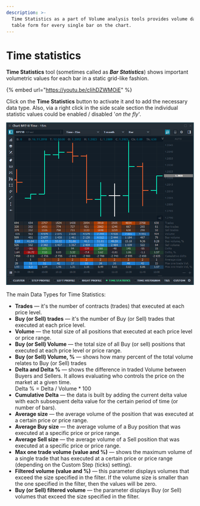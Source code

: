 ```yaml
---
description: >-
  Time Statistics as a part of Volume analysis tools provides volume data in a
  table form for every single bar on the chart.
---
```


# Time statistics

**Time Statistics** tool (sometimes called as _**Bar Statistics**_) shows important volumetric values for each bar in a static grid-like fashion.

{% embed url="https://youtu.be/cIihDZWMOiE" %}

Click on the **Time Statistics** button to activate it and to add the necessary data type. Also, via a right click in the side scale section the individual statistic values could be enabled / disabled '_on the fly_'.

![Time Statistics (or Bar Statistics) shows extended volume data for each bar](../../../.gitbook/assets/time-or-bar-statistics.png)

The main Data Types for Time Statistics:

* **Trades** — it's the number of contracts (trades) that executed at each price level.
* **Buy (or Sell) trades** — it's the number of Buy (or Sell) trades that executed at each price level.
* **Volume** — the total size of all positions that executed at each price level or price range.
* **Buy (or Sell) Volume** — the total size of all Buy (or sell) positions that executed at each price level or price range.
* **Buy (or Sell) Volume, %** — shows how many percent of the total volume relates to Buy (or Sell) trades
* **Delta and Delta %** — shows the difference in traded Volume between Buyers and Sellers. It allows evaluating who controls the price on the market at a given time. \
  Delta % = Delta / Volume \* 100
* **Cumulative Delta** — the data is built by adding the current delta value with each subsequent delta value for the certain period of time (or number of bars). 
* **Average size** — the average volume of the position that was executed at a certain price or price range.
* **Average Buy size** — the average volume of a Buy position that was executed at a specific price or price range.
* **Average Sell size** — the average volume of a Sell position that was executed at a specific price or price range.
* **Max one trade volume (value and %)** — shows the maximum volume of a single trade that has executed at a certain price or price range (depending on the Custom Step (ticks) setting).
* **Filtered volume (value and %)** — this parameter displays volumes that exceed the size specified in the filter. If the volume size is smaller than the one specified in the filter, then the values will be zero.
* **Buy (or Sell) filtered volume** — the parameter displays Buy (or Sell) volumes that exceed the size specified in the filter.

